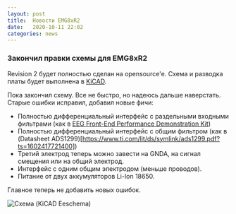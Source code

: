 ```yaml
---
layout: post
title:  Новости EMG8xR2
date:   2020-10-11 22:02
categories: news
---
```

### Закончил правки схемы для EMG8xR2

Revision 2 будет полностью сделан на opensource'e. Схема и разводка платы будет выполнена в [KiCAD](https://kicad-pcb.org/).

Пока закончил схему. Все не быстро, но надеюсь дальше наверстать. Старые ошибки исправил, добавил новые фичи:
* Полностью дифференциальный интерфейс с раздельными входными фильтрами (как в [EEG Front-End Performance Demonstration Kit](https://www.ti.com/lit/ug/slau443b/slau443b.pdf?ts=1602258946892&ref_url=https%253A%252F%252Fwww.ti.com%252Ftool%252FADS1299EEGFE-PDK))
* Полностью дифференциальный интерфейс с общим фильтром (как в (Datasheet ADS1299)[https://www.ti.com/lit/ds/symlink/ads1299.pdf?ts=1602417721400])
* Третий электрод теперь можно завести на GNDA, на сигнал смещения или на общий электрод.
* Интерфейс с одним общим электродом (меньше проводов).
* Питание от двух аккумуляторов Li-Ion 18650.

Главное теперь не добавить новых ошибок.

![Схема (KiCAD Eeschema)](https://drive.google.com/uc?export=view&id=18xvGgrcY3SdtwbyLzkZvpchL3RI9LBVP)
